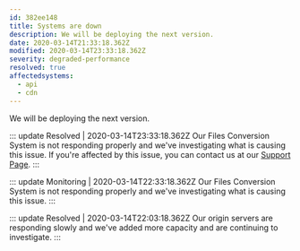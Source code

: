 ```yaml
---
id: 382ee148
title: Systems are down
description: We will be deploying the next version.
date: 2020-03-14T21:33:18.362Z
modified: 2020-03-14T23:33:18.362Z
severity: degraded-performance
resolved: true
affectedsystems:
  - api
  - cdn
---
```


We will be deploying the next version.


::: update Resolved | 2020-03-14T23:33:18.362Z
Our Files Conversion System is not responding properly and we've investigating what is causing this issue. If you're affected by this issue, you can contact us at our [Support Page](https://demo.statusfy.co).
:::

::: update Monitoring | 2020-03-14T22:33:18.362Z
Our Files Conversion System is not responding properly and we've investigating what is causing this issue.
:::

::: update Resolved | 2020-03-14T22:03:18.362Z
Our origin servers are responding slowly and we've added more capacity and are continuing to investigate.
:::

